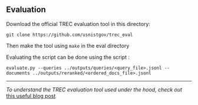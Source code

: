 Evaluation 
---
Download the official TREC evaluation tool in this directory:

```
git clone https://github.com/usnistgov/trec_eval
```

Then  make the tool using ```make``` in the eval directory 

Evaluating the script can be done using the script :
```
evaluate.py --queries ../outputs/queries/<query_file>.jsonl --documents ../outputs/reranked/<ordered_docs_file>.jsonl  
```

---

*To understand the TREC evaluation tool used under the hood, check out* [this useful blog post](http://www.rafaelglater.com/en/post/learn-how-to-use-trec_eval-to-evaluate-your-information-retrieval-system) 


